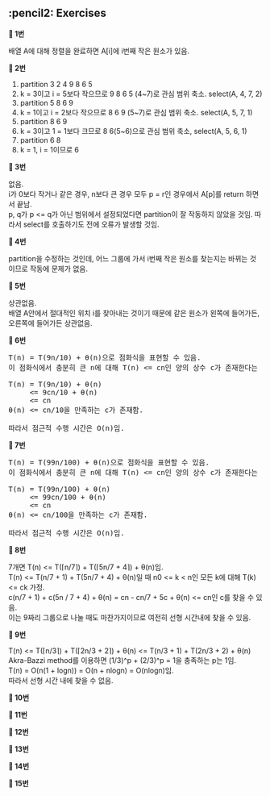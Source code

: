 <h2>:pencil2: Exercises</h2>

**:pushpin: 1번**

배열 A에 대해 정렬을 완료하면 A[i]에 i번째 작은 원소가 있음.<br>

**:pushpin: 2번**

1. partition 3 2 4 9 8 6 5<br>
2. k = 3이고 i = 5보다 작으므로 9 8 6 5 (4~7)로 관심 범위 축소. select(A, 4, 7, 2)<br>
3. partition 5 8 6 9<br>
4. k = 1이고 i = 2보다 작으므로 8 6 9 (5~7)로 관심 범위 축소. select(A, 5, 7, 1)<br>
5. partition 8 6 9<br>
6. k = 3이고 1 = 1보다 크므로 8 6(5~6)으로 관심 범위 축소, select(A, 5, 6, 1)<br>
7. partition 6 8<br>
8. k = 1, i = 1이므로 6<br>

**:pushpin: 3번**

없음.<br>
i가 0보다 작거나 같은 경우, n보다 큰 경우 모두 p = r인 경우에서 A[p]를 return 하면서 끝남.<br>
p, q가 p <= q가 아닌 범위에서 설정되었다면 partition이 잘 작동하지 않았을 것임. 따라서 select를 호출하기도 전에 오류가 발생할 것임.<br>

**:pushpin: 4번**

partition을 수정하는 것인데, 어느 그룹에 가서 i번째 작은 원소를 찾는지는 바뀌는 것이므로 작동에 문제가 없음.<br>

**:pushpin: 5번**

상관없음.<br>
배열 A안에서 절대적인 위치 i를 찾아내는 것이기 때문에 같은 원소가 왼쪽에 들어가든, 오른쪽에 들어가든 상관없음.<br>

**:pushpin: 6번**

<pre>
T(n) = T(9n/10) + θ(n)으로 점화식을 표현할 수 있음.
이 점화식에서 충분히 큰 n에 대해 T(n) <= cn인 양의 상수 c가 존재한다는 것을 증명하겠음.

T(n) = T(9n/10) + θ(n)
     <= 9cn/10 + θ(n)
     <= cn
θ(n) <= cn/10을 만족하는 c가 존재함.

따라서 점근적 수행 시간은 O(n)임.
</pre>

**:pushpin: 7번**

<pre>
T(n) = T(99n/100) + θ(n)으로 점화식을 표현할 수 있음.
이 점화식에서 충분히 큰 n에 대해 T(n) <= cn인 양의 상수 c가 존재한다는 것을 증명하겠음.

T(n) = T(99n/100) + θ(n)
     <= 99cn/100 + θ(n)
     <= cn
θ(n) <= cn/100을 만족하는 c가 존재함.

따라서 점근적 수행 시간은 O(n)임.
</pre>

**:pushpin: 8번**

7개면 T(n) <= T(⌈n/7⌉) + T(⌈5n/7 + 4⌉) + θ(n)임.<br>
T(n) <= T(n/7 + 1) + T(5n/7 + 4) + θ(n)일 때 n0 <= k < n인 모든 k에 대해 T(k) <= ck 가정.<br>
c(n/7 + 1) + c(5n / 7 + 4) + θ(n) = cn - cn/7 + 5c + θ(n) <= cn인 c를 찾을 수 있음.<br>
이는 9짜리 그룹으로 나눌 때도 마찬가지이므로 여전히 선형 시간내에 찾을 수 있음.<br>

**:pushpin: 9번**

T(n) <= T(⌈n/3⌉) + T(⌈2n/3 + 2⌉) + θ(n) <= T(n/3 + 1) + T(2n/3 + 2) + θ(n)<br>
Akra-Bazzi method를 이용하면 (1/3)^p + (2/3)^p = 1을 충족하는 p는 1임.<br>
T(n) = O(n(1 + logn)) = O(n + nlogn) = O(nlogn)임.<br>
따라서 선형 시간 내에 찾을 수 없음.<br>

**:pushpin: 10번**

**:pushpin: 11번**

**:pushpin: 12번**

**:pushpin: 13번**

**:pushpin: 14번**

**:pushpin: 15번**
